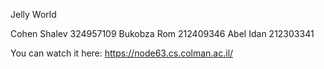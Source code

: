 Jelly World

Cohen Shalev 324957109
Bukobza Rom 212409346
Abel Idan 212303341

You can watch it here:
https://node63.cs.colman.ac.il/
